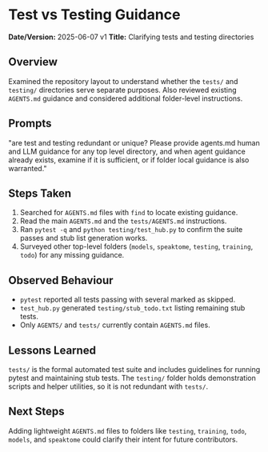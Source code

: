 # Test vs Testing Guidance

**Date/Version:** 2025-06-07 v1
**Title:** Clarifying tests and testing directories

## Overview
Examined the repository layout to understand whether the `tests/` and `testing/` directories serve separate purposes. Also reviewed existing `AGENTS.md` guidance and considered additional folder-level instructions.

## Prompts
"are test and testing redundant or unique? Please provide agents.md human and LLM guidance for any top level directory, and when agent guidance already exists, examine if it is sufficient, or if folder local guidance is also warranted."

## Steps Taken
1. Searched for `AGENTS.md` files with `find` to locate existing guidance.
2. Read the main `AGENTS.md` and the `tests/AGENTS.md` instructions.
3. Ran `pytest -q` and `python testing/test_hub.py` to confirm the suite passes and stub list generation works.
4. Surveyed other top-level folders (`models`, `speaktome`, `testing`, `training`, `todo`) for any missing guidance.

## Observed Behaviour
- `pytest` reported all tests passing with several marked as skipped.
- `test_hub.py` generated `testing/stub_todo.txt` listing remaining stub tests.
- Only `AGENTS/` and `tests/` currently contain `AGENTS.md` files.

## Lessons Learned
`tests/` is the formal automated test suite and includes guidelines for running pytest and maintaining stub tests. The `testing/` folder holds demonstration scripts and helper utilities, so it is not redundant with `tests/`.

## Next Steps
Adding lightweight `AGENTS.md` files to folders like `testing`, `training`, `todo`, `models`, and `speaktome` could clarify their intent for future contributors.
